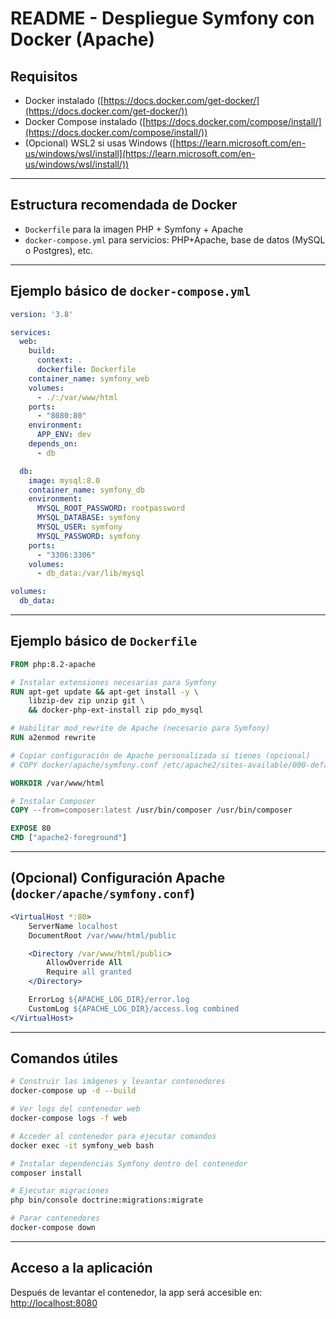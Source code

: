
# README - Despliegue Symfony con Docker (Apache)

## Requisitos

- Docker instalado ([https://docs.docker.com/get-docker/](https://docs.docker.com/get-docker/))
- Docker Compose instalado ([https://docs.docker.com/compose/install/](https://docs.docker.com/compose/install/))
- (Opcional) WSL2 si usas Windows ([https://learn.microsoft.com/en-us/windows/wsl/install](https://learn.microsoft.com/en-us/windows/wsl/install/))

---

## Estructura recomendada de Docker

- `Dockerfile` para la imagen PHP + Symfony + Apache
- `docker-compose.yml` para servicios: PHP+Apache, base de datos (MySQL o Postgres), etc.

---

## Ejemplo básico de `docker-compose.yml`

```yaml
version: '3.8'

services:
  web:
    build:
      context: .
      dockerfile: Dockerfile
    container_name: symfony_web
    volumes:
      - ./:/var/www/html
    ports:
      - "8080:80"
    environment:
      APP_ENV: dev
    depends_on:
      - db

  db:
    image: mysql:8.0
    container_name: symfony_db
    environment:
      MYSQL_ROOT_PASSWORD: rootpassword
      MYSQL_DATABASE: symfony
      MYSQL_USER: symfony
      MYSQL_PASSWORD: symfony
    ports:
      - "3306:3306"
    volumes:
      - db_data:/var/lib/mysql

volumes:
  db_data:
```

---

## Ejemplo básico de `Dockerfile`

```dockerfile
FROM php:8.2-apache

# Instalar extensiones necesarias para Symfony
RUN apt-get update && apt-get install -y \
    libzip-dev zip unzip git \
    && docker-php-ext-install zip pdo_mysql

# Habilitar mod_rewrite de Apache (necesario para Symfony)
RUN a2enmod rewrite

# Copiar configuración de Apache personalizada si tienes (opcional)
# COPY docker/apache/symfony.conf /etc/apache2/sites-available/000-default.conf

WORKDIR /var/www/html

# Instalar Composer
COPY --from=composer:latest /usr/bin/composer /usr/bin/composer

EXPOSE 80
CMD ["apache2-foreground"]
```

---

## (Opcional) Configuración Apache (`docker/apache/symfony.conf`)

```apache
<VirtualHost *:80>
    ServerName localhost
    DocumentRoot /var/www/html/public

    <Directory /var/www/html/public>
        AllowOverride All
        Require all granted
    </Directory>

    ErrorLog ${APACHE_LOG_DIR}/error.log
    CustomLog ${APACHE_LOG_DIR}/access.log combined
</VirtualHost>
```

---

## Comandos útiles

```bash
# Construir las imágenes y levantar contenedores
docker-compose up -d --build

# Ver logs del contenedor web
docker-compose logs -f web

# Acceder al contenedor para ejecutar comandos
docker exec -it symfony_web bash

# Instalar dependencias Symfony dentro del contenedor
composer install

# Ejecutar migraciones
php bin/console doctrine:migrations:migrate

# Parar contenedores
docker-compose down
```

---

## Acceso a la aplicación

Después de levantar el contenedor, la app será accesible en:  
[http://localhost:8080](http://localhost:8080)
